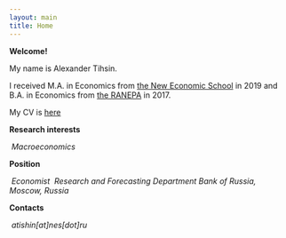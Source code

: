 ```yaml
---
layout: main
title: Home
---
```


**Welcome!** 

My name is Alexander Tihsin.

I received M.A. in Economics from [the New Economic School](https://www.nes.ru/?lang=en) in 2019 and B.A. in Economics from [the RANEPA](https://www.ranepa.ru/eng/) in 2017.

My CV is [here](avtishin.github.io/blob/master/assets/Tishin_CV.pdf)

**Research interests** 

​	*Macroeconomics*


**Position**

​	*Economist*
​	*Research and Forecasting Department* 
​	*Bank of Russia, Moscow, Russia*

**Contacts** 

​	*atishin[at]nes[dot]ru*

